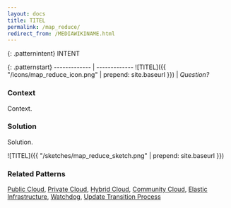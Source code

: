 ```yaml
---
layout: docs
title: TITEL
permalink: /map_reduce/
redirect_from: /MEDIAWIKINAME.html
---
```


{: .patternintent}
INTENT

{: .patternstart}
------------- | -------------
![TITEL]({{ "/icons/map_reduce_icon.png" | prepend: site.baseurl }})  | *Question?*

### Context

Context.

### Solution

Solution.
 
![TITEL]({{ "/sketches/map_reduce_sketch.png" | prepend: site.baseurl }})

### Related Patterns
[Public Cloud](/public_cloud/), [Private Cloud](/private_cloud/), [Hybrid Cloud](/hybrid_cloud/), [Community Cloud](/community_cloud/), [Elastic Infrastructure](/elastic_infrastructure/), [Watchdog](/watchdog/), [Update Transition Process](/update_transition_process/)